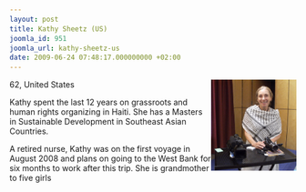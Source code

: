 ```yaml
---
layout: post
title: Kathy Sheetz (US)
joomla_id: 951
joomla_url: kathy-sheetz-us
date: 2009-06-24 07:48:17.000000000 +02:00
---
```

<img style="float: right;" alt="KathySheetz" src="images/stories/passenger/KathySheetz.jpg" width="150" height="161" />62, United States
<p>Kathy spent the last 12 years on grassroots and human rights organizing in Haiti. She has a Masters in Sustainable Development in Southeast Asian Countries.</p>
<p>A retired nurse, Kathy was on the first voyage in August 2008 and plans on going to the West Bank for six months to work after this trip. She is grandmother to five girls</p>

